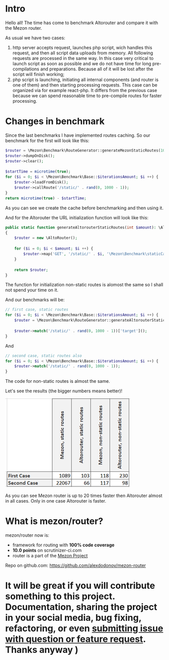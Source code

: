 # Intro

Hello all! The time has come to benchmark Altorouter and compare it with the Mezon router.

As usual we have two cases:

1. http server accepts request, launches php script, wich handles this request, and then all script data uploads from memory. All following requests are processed in the same way. In this case very critical to launch script as soon as possible and we do not have time for long pre-compilations and preparations. Because all of it will be lost after the script will finish working;
2. php script is launching, initiating all internal components (and router is one of them) and then starting processing requests. This case can be organized via for example react-php. It differs from the previous case because we can spend reasonable time to pre-compile routes for faster processing.

# Changes in benchmark

Since the last benchmarks I have implemented routes caching. So our benchmark for the first will look like this:

```php
$router = \Mezon\Benchmark\RouteGenerator::generateMezonStaticRoutes(1000);
$router->dumpOnDisk();
$router->clear();

$startTime = microtime(true);
for ($i = 0; $i < \Mezon\Benchmark\Base::$iterationsAmount; $i ++) {
    $router->loadFromDisk();
    $router->callRoute('/static/' . rand(0, 1000 - 1));
}
return microtime(true) - $startTime;
```

As you can see we create the cache before benchmarking and then using it.

And for the Altorouter the URL initialization function will look like this:

```php
public static function generateAltorouterStaticRoutes(int $amount): \AltoRouter
{
    $router = new \AltoRouter();

    for ($i = 0; $i < $amount; $i ++) {
        $router->map('GET', '/static/' . $i, '\Mezon\Benchmark\staticCallback');
    }

    return $router;
}
```

The function for initialization non-static routes is alomost the same so I shall not spend your time on it.

And our benchmarks will be:

```php
// first case, static routes
for ($i = 0; $i < \Mezon\Benchmark\Base::$iterationsAmount; $i ++) {
    $router = \Mezon\Benchmark\RouteGenerator::generateAltorouterStaticRoutes(1000);

    $router->match('/static/' . rand(0, 1000 - 1))['target']();
}
```

And

```php
// second case, static routes also 
for ($i = 0; $i < \Mezon\Benchmark\Base::$iterationsAmount; $i ++) {
    $router->match('/static/' . rand(0, 1000 - 1));
}
```

The code for non-static routes is almost the same.

Let's see the results (the bigger numbers means better)!

![table](./images/table-altorouter.png)

As you can see Mezon router is up to 20 times faster then Altorouter almost in all cases. Only in one case Altorouter is faster.

# What is mezon/router?

mezon/router now is:

- framework for routing with **100% code coverage**
- **10.0 points** on scrutinizer-ci.com
- router is a part of the [Mezon Project](https://github.com/alexdodonov/mezon)

Repo on github.com: https://github.com/alexdodonov/mezon-router

# It will be great if you will contribute something to this project. Documentation, sharing the project in your social media, bug fixing, refactoring, or even **[submitting issue with question or feature request](https://github.com/alexdodonov/mezon-router/issues)**. Thanks anyway )
